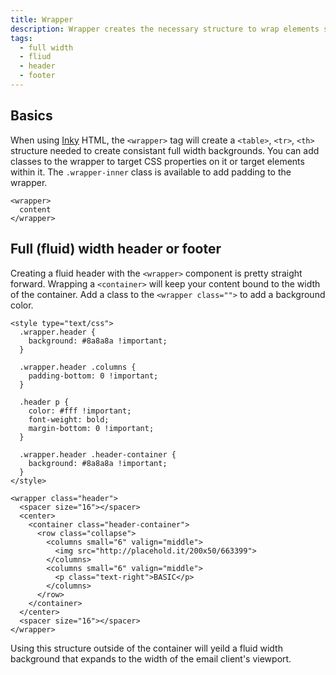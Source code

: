 ```yaml
---
title: Wrapper
description: Wrapper creates the necessary structure to wrap elements so that full width backgrounds can applied.
tags:
  - full width
  - fliud
  - header
  - footer
---
```


## Basics

When using [Inky](inky.html) HTML, the `<wrapper>` tag will create a `<table>`, `<tr>`, `<th>` structure needed to create consistant full width backgrounds. You can add classes to the wrapper to target CSS properties on it or target elements within it. The `.wrapper-inner` class is available to add padding to the wrapper.

```inky_example
<wrapper>
  content
</wrapper>
```

## Full (fluid) width header or footer

Creating a fluid header with the `<wrapper>` component is pretty straight forward. Wrapping a `<container>` will keep your content bound to the width of the container. Add a class to the `<wrapper class="">` to add a background color.

```inky_example
<style type="text/css">
  .wrapper.header {
    background: #8a8a8a !important;
  }

  .wrapper.header .columns {
    padding-bottom: 0 !important;
  }

  .header p {
    color: #fff !important;
    font-weight: bold;
    margin-bottom: 0 !important;
  }

  .wrapper.header .header-container {
    background: #8a8a8a !important;
  }
</style>

<wrapper class="header">
  <spacer size="16"></spacer>
  <center>
    <container class="header-container">
      <row class="collapse">
        <columns small="6" valign="middle">
          <img src="http://placehold.it/200x50/663399">
        </columns>
        <columns small="6" valign="middle">
          <p class="text-right">BASIC</p>
        </columns>
      </row>
    </container>
  </center>
  <spacer size="16"></spacer>
</wrapper>
```

Using this structure outside of the container will yeild a fluid width background that expands to the width of the email client's viewport.



